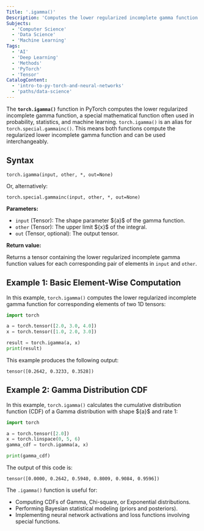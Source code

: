 ```yaml
---
Title: '.igamma()'
Description: 'Computes the lower regularized incomplete gamma function for tensor inputs.'
Subjects:
  - 'Computer Science'
  - 'Data Science'
  - 'Machine Learning'
Tags:
  - 'AI'
  - 'Deep Learning'
  - 'Methods'
  - 'PyTorch'
  - 'Tensor'
CatalogContent:
  - 'intro-to-py-torch-and-neural-networks'
  - 'paths/data-science'
---
```


The **`torch.igamma()`** function in PyTorch computes the lower regularized incomplete gamma function, a special mathematical function often used in probability, statistics, and machine learning. `torch.igamma()` is an alias for `torch.special.gammainc()`. This means both functions compute the regularized lower incomplete gamma function and can be used interchangeably.

## Syntax

```pseudo
torch.igamma(input, other, *, out=None)
```

Or, alternatively:

```pseudo
torch.special.gammainc(input, other, *, out=None)
```

**Parameters:**

- `input` (Tensor): The shape parameter ${a\}$ of the gamma function.
- `other` (Tensor): The upper limit ${x\}$ of the integral.
- `out` (Tensor, optional): The output tensor.

**Return value:**

Returns a tensor containing the lower regularized incomplete gamma function values for each corresponding pair of elements in `input` and `other`.

## Example 1: Basic Element-Wise Computation

In this example, `torch.igamma()` computes the lower regularized incomplete gamma function for corresponding elements of two 1D tensors:

```py
import torch

a = torch.tensor([2.0, 3.0, 4.0])
x = torch.tensor([1.0, 2.0, 3.0])

result = torch.igamma(a, x)
print(result)
```

This example produces the following output:

```shell
tensor([0.2642, 0.3233, 0.3528])
```

## Example 2: Gamma Distribution CDF

In this example, `torch.igamma()` calculates the cumulative distribution function (CDF) of a Gamma distribution with shape ${a\}$ and rate 1:

```py
import torch

a = torch.tensor([2.0])
x = torch.linspace(0, 5, 6)
gamma_cdf = torch.igamma(a, x)

print(gamma_cdf)
```

The output of this code is:

```shell
tensor([0.0000, 0.2642, 0.5940, 0.8009, 0.9084, 0.9596])
```

The `.igamma()` function is useful for:

- Computing CDFs of Gamma, Chi-square, or Exponential distributions.
- Performing Bayesian statistical modeling (priors and posteriors).
- Implementing neural network activations and loss functions involving special functions.
